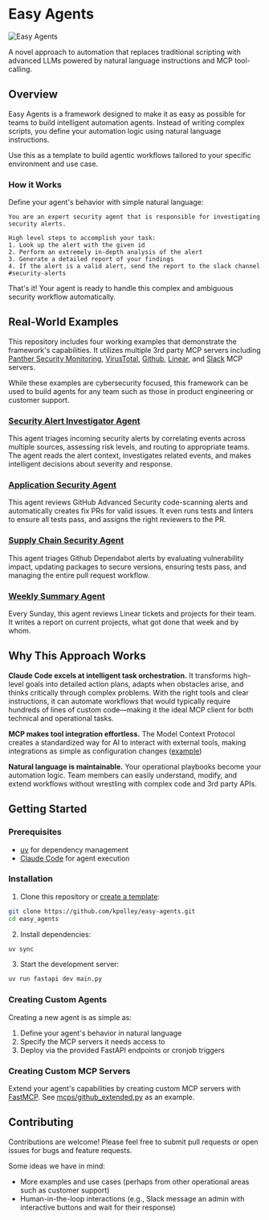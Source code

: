 # Easy Agents

![Easy Agents](https://static.kpolley.com/easyagents.png)

A novel approach to automation that replaces traditional scripting with advanced LLMs powered by natural language instructions and MCP tool-calling.

## Overview

Easy Agents is a framework designed to make it as easy as possible for teams to build intelligent automation agents. Instead of writing complex scripts, you define your automation logic using natural language instructions. 

Use this as a template to build agentic workflows tailored to your specific environment and use case.

### How it Works

Define your agent's behavior with simple natural language:

```
You are an expert security agent that is responsible for investigating security alerts.

High level steps to accomplish your task:
1. Look up the alert with the given id
2. Perform an extremely in-depth analysis of the alert
3. Generate a detailed report of your findings
4. If the alert is a valid alert, send the report to the slack channel #security-alerts
```

That's it! Your agent is ready to handle this complex and ambiguous security workflow automatically.

## Real-World Examples

This repository includes four working examples that demonstrate the framework's capabilities. It utilizes multiple 3rd party MCP servers including [Panther Security Monitoring](https://github.com/panther-labs/mcp-panther), [VirusTotal](https://github.com/BurtTheCoder/mcp-virustotal), [Github](https://github.com/github/github-mcp-server), [Linear](https://linear.app/changelog/2025-05-01-mcp), and [Slack](https://github.com/modelcontextprotocol/servers-archived/tree/main/src/slack) MCP servers.

While these examples are cybersecurity focused, this framework can be used to build agents for any team such as those in product engineering or customer support.

### [Security Alert Investigator Agent](main.py#L28-L53)
This agent triages incoming security alerts by correlating events across multiple sources, assessing risk levels, and routing to appropriate teams. The agent reads the alert context, investigates related events, and makes intelligent decisions about severity and response.

### [Application Security Agent](main.py#L56-L85)
This agent reviews GitHub Advanced Security code-scanning alerts and automatically creates fix PRs for valid issues. It even runs tests and linters to ensure all tests pass, and assigns the right reviewers to the PR. 

### [Supply Chain Security Agent](main.py#L88-L118)
This agent triages Github Dependabot alerts by evaluating vulnerability impact, updating packages to secure versions, ensuring tests pass, and managing the entire pull request workflow.

### [Weekly Summary Agent](main.py#L121-L140)
Every Sunday, this agent reviews Linear tickets and projects for their team. It writes a report on current projects, what got done that week and by whom.  

## Why This Approach Works

**Claude Code excels at intelligent task orchestration.** It transforms high-level goals into detailed action plans, adapts when obstacles arise, and thinks critically through complex problems. With the right tools and clear instructions, it can automate workflows that would typically require hundreds of lines of custom code—making it the ideal MCP client for both technical and operational tasks.

**MCP makes tool integration effortless.** The Model Context Protocol creates a standardized way for AI to interact with external tools, making integrations as simple as configuration changes ([example](https://github.com/kpolley/easy-agents/pull/1))

**Natural language is maintainable.** Your operational playbooks become your automation logic. Team members can easily understand, modify, and extend workflows without wrestling with complex code and 3rd party APIs.

## Getting Started

### Prerequisites

- [uv](https://docs.astral.sh/uv/) for dependency management
- [Claude Code](https://claude.ai/code) for agent execution

### Installation

1. Clone this repository or [create a template](https://github.com/new?template_name=easy-agents&template_owner=kpolley):
```bash
git clone https://github.com/kpolley/easy-agents.git
cd easy_agents
```

2. Install dependencies:
```bash
uv sync
```

3. Start the development server:
```bash
uv run fastapi dev main.py
```

### Creating Custom Agents

Creating a new agent is as simple as:

1. Define your agent's behavior in natural language
2. Specify the MCP servers it needs access to
3. Deploy via the provided FastAPI endpoints or cronjob triggers

### Creating Custom MCP Servers

Extend your agent's capabilities by creating custom MCP servers with [FastMCP](https://github.com/jlowin/fastmcp). See [mcps/github_extended.py](mcps/github_extended.py) as an example.

## Contributing

Contributions are welcome! Please feel free to submit pull requests or open issues for bugs and feature requests.

Some ideas we have in mind:
* More examples and use cases (perhaps from other operational areas such as customer support)
* Human-in-the-loop interactions (e.g., Slack message an admin with interactive buttons and wait for their response)


